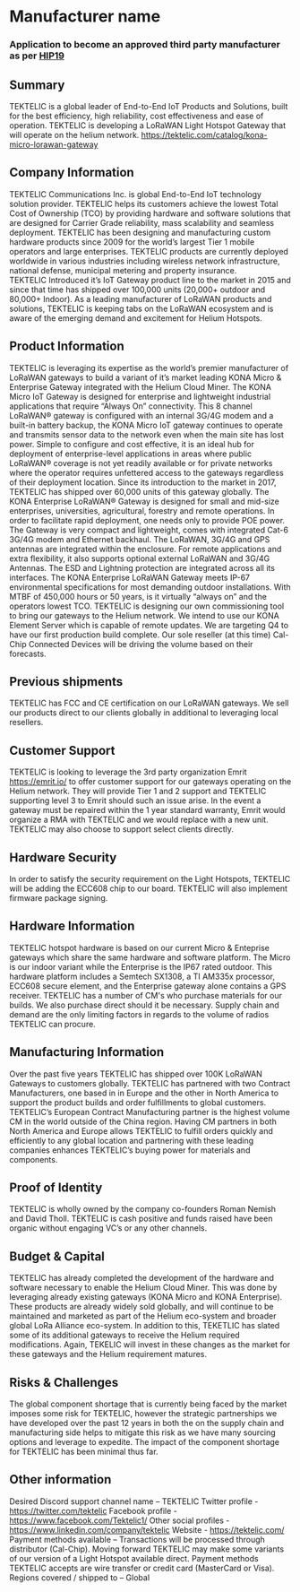 # Manufacturer name
### Application to become an approved third party manufacturer as per [HIP19](https://github.com/helium/HIP/blob/master/0019-third-party-manufacturers.md)

## Summary

TEKTELIC is a global leader of End-to-End IoT Products and Solutions, built for the best efficiency, high reliability, cost effectiveness and ease of operation. TEKTELIC is developing a LoRaWAN Light Hotspot Gateway that will operate on the helium network. 
https://tektelic.com/catalog/kona-micro-lorawan-gateway 

## Company Information

TEKTELIC Communications Inc. is global End-to-End IoT technology solution provider. TEKTELIC helps its customers achieve the lowest Total Cost of Ownership (TCO) by providing hardware and software solutions that are designed for Carrier Grade reliability, mass scalability and seamless deployment. TEKTELIC has been designing and manufacturing custom hardware products since 2009 for the world’s largest Tier 1 mobile operators and large enterprises. TEKTELIC products are currently deployed worldwide in various industries including wireless network infrastructure, national defense, municipal metering and property insurance.   
TEKTELIC Introduced it’s IoT Gateway product line to the market in 2015 and since that time has shipped over 100,000 units (20,000+ outdoor and 80,000+ Indoor).
As a leading manufacturer of LoRaWAN products and solutions, TEKTELIC is keeping tabs on the LoRaWAN ecosystem and is aware of the emerging demand and excitement for Helium Hotspots.

## Product Information

TEKTELIC is leveraging its expertise as the world’s premier manufacturer of LoRaWAN gateways to build a variant of it’s market leading KONA Micro & Enterprise Gateway integrated with the Helium Cloud Miner. 
The KONA Micro IoT Gateway is designed for enterprise and lightweight industrial applications that require “Always On” connectivity. This 8 channel LoRaWAN® gateway is configured with an internal 3G/4G modem and a built-in battery backup, the KONA Micro IoT gateway continues to operate and transmits sensor data to the network even when the main site has lost power. Simple to configure and cost effective, it is an ideal hub for deployment of enterprise-level applications in areas where public LoRaWAN® coverage is not yet readily available or for private networks where the operator requires unfettered access to the gateways regardless of their deployment location. Since its introduction to the market in 2017, TEKTELIC has shipped over 60,000 units of this gateway globally.
The KONA Enterprise LoRaWAN® Gateway is designed for small and mid-size enterprises, universities, agricultural, forestry and remote operations. In order to facilitate rapid deployment, one needs only to provide POE power. The Gateway is very compact and lightweight, comes with integrated Cat-6 3G/4G modem and Ethernet backhaul. The LoRaWAN, 3G/4G and GPS antennas are integrated within the enclosure. For remote applications and extra flexibility, it also supports optional external LoRaWAN and 3G/4G Antennas. The ESD and Lightning protection are integrated across all its interfaces. 
The KONA Enterprise LoRaWAN Gateway meets IP-67 environmental specifications for most demanding outdoor installations. With MTBF of 450,000 hours or 50 years, is it virtually “always on” and the operators lowest TCO.
TEKTELIC is designing our own commissioning tool to bring our gateways to the Helium network. We intend to use our KONA Element Server which is capable of remote updates.  We are targeting Q4 to have our first production build complete. Our sole reseller (at this time) Cal-Chip Connected Devices will be driving the volume based on their forecasts.  

## Previous shipments

TEKTELIC has FCC and CE certification on our LoRaWAN gateways.  We sell our products direct to our clients globally in additional to leveraging local resellers. 

## Customer Support

TEKTELIC is looking to leverage the 3rd party organization Emrit https://emrit.io/ to offer customer support for our gateways operating on the Helium network. They will provide Tier 1 and 2 support and TEKTELIC supporting level 3 to Emrit should such an issue arise.  In the event a gateway must be repaired within the 1 year standard warranty, Emrit would organize a RMA with TEKTELIC and we would replace with a new unit. TEKTELIC may also choose to support select clients directly.  

## Hardware Security

In order to satisfy the security requirement on the Light Hotspots, TEKTELIC will be adding the ECC608 chip to our board. TEKTELIC will also implement firmware package signing.

## Hardware Information

TEKTELIC hotspot hardware is based on our current Micro & Enteprise gateways which share the same hardware and software platform. The Micro is our indoor variant while the Enterprise is the IP67 rated outdoor.  This hardware platform includes a Semtech SX1308, a TI AM335x processor, ECC608 secure element, and the Enterprise gateway alone contains a GPS receiver. 
TEKTELIC has a number of CM's who purchase materials for our builds.  We also purchase direct should it be necessary. 
Supply chain and demand are the only limiting factors in regards to the volume of radios TEKTELIC can procure.  

## Manufacturing Information

Over the past five years TEKTELIC has shipped over 100K LoRaWAN Gateways to customers globally. TEKTELIC has partnered with two Contract Manufacturers, one based in in Europe and the other in North America to support the product builds and order fulfillments to global customers. TEKTELIC’s European Contract Manufacturing partner is the highest volume CM in the world outside of the China region. Having CM partners in both North America and Europe allows TEKTELIC to fulfill orders quickly and efficiently to any global location and partnering with these leading companies enhances TEKTELIC’s buying power for materials and components.

## Proof of Identity

TEKTELIC is wholly owned by the company co-founders Roman Nemish and David Tholl. TEKTELIC is cash positive and funds raised have been organic without engaging VC’s or any other channels.

## Budget & Capital

TEKTELIC has already completed the development of the hardware and software necessary to enable the Helium Cloud Miner.   This was done by leveraging already existing gateways (KONA Micro and KONA Enterprise).   These products are already widely sold globally, and will continue to be maintained and marketed as part of the Helium eco-system and broader global LoRa Alliance eco-system.   In addition to this, TEKETLIC has slated some of its additional gateways to receive the Helium required modifications.    Again, TEKELIC will invest in these changes as the market for these gateways and the Helium requirement matures.  

## Risks & Challenges

The global component shortage that is currently being faced by the market imposes some risk for TEKTELIC, however the strategic partnerships we have developed over the past 12 years in both the on the supply chain and manufacturing side helps to mitigate this risk as we have many sourcing options and leverage to expedite.  The impact of the component shortage for TEKTELIC has been minimal thus far. 

## Other information

Desired Discord support channel name – TEKTELIC
Twitter profile - https://twitter.com/tektelic 
Facebook profile - https://www.facebook.com/Tektelic1/ 
Other social profiles - https://www.linkedin.com/company/tektelic 
Website - https://tektelic.com/ 
Payment methods available – Transactions will be processed through distributor (Cal-Chip).  Moving forward TEKTELIC may make some variants of our version of a Light Hotspot available direct.  Payment methods TEKTELIC accepts are wire transfer or credit card (MasterCard or Visa). 
Regions covered / shipped to – Global 

